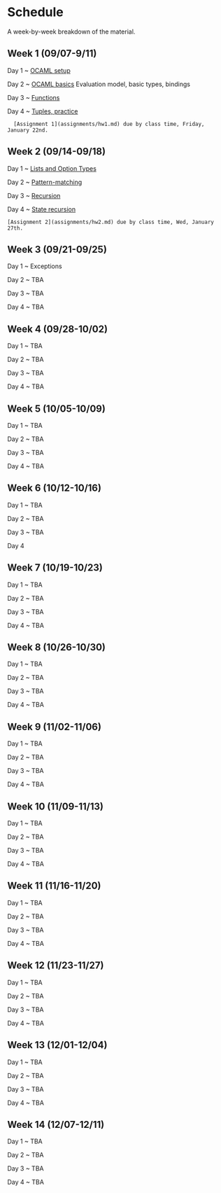 # Schedule

A week-by-week breakdown of the material.

## Week  1 (09/07-9/11)

Day 1
  ~ [OCAML setup](notes/setup.md)

Day 2
  ~ [OCAML basics](notes/ocaml_basics.md) Evaluation model, basic types, bindings

Day 3
  ~ [Functions](notes/ocaml_functions.md)

Day 4
  ~ [Tuples, practice](notes/ocaml_functions.md)

      [Assignment 1](assignments/hw1.md) due by class time, Friday, January 22nd.

## Week  2 (09/14-09/18)

Day 1
  ~ [Lists and Option Types](notes/lists_options.md)

Day 2
  ~ [Pattern-matching](notes/pattern_matching.md)

Day 3
  ~ [Recursion](notes/recursion.md)

Day 4
  ~ [State recursion](notes/recursion_state.md)

    [Assignment 2](assignments/hw2.md) due by class time, Wed, January 27th.

## Week  3 (09/21-09/25)

Day 1
  ~ Exceptions

Day 2
  ~ TBA

Day 3
  ~ TBA

Day 4
  ~ TBA

## Week  4 (09/28-10/02)

Day 1
  ~ TBA

Day 2
  ~ TBA

Day 3
  ~ TBA

Day 4
  ~ TBA

## Week  5 (10/05-10/09)

Day 1
  ~ TBA

Day 2
  ~ TBA

Day 3
  ~ TBA

Day 4
  ~ TBA

## Week  6 (10/12-10/16)

Day 1
  ~ TBA

Day 2
  ~ TBA

Day 3
  ~ TBA

Day 4

## Week  7 (10/19-10/23)

Day 1
  ~ TBA

Day 2
  ~ TBA

Day 3
  ~ TBA

Day 4
  ~ TBA

## Week  8 (10/26-10/30)

Day 1
  ~ TBA

Day 2
  ~ TBA

Day 3
  ~ TBA

Day 4
  ~ TBA

## Week  9 (11/02-11/06)

Day 1
  ~ TBA

Day 2
  ~ TBA

Day 3
  ~ TBA

Day 4
  ~ TBA

## Week 10 (11/09-11/13)

Day 1
  ~ TBA

Day 2
  ~ TBA

Day 3
  ~ TBA

Day 4
  ~ TBA

## Week 11 (11/16-11/20)

Day 1
  ~ TBA

Day 2
  ~ TBA

Day 3
  ~ TBA

Day 4
  ~ TBA

## Week 12 (11/23-11/27)

Day 1
  ~ TBA

Day 2
  ~ TBA

Day 3
  ~ TBA

Day 4
  ~ TBA


## Week 13 (12/01-12/04)

Day 1
  ~ TBA

Day 2
  ~ TBA

Day 3
  ~ TBA

Day 4
  ~ TBA

## Week 14 (12/07-12/11)

Day 1
  ~ TBA

Day 2
  ~ TBA

Day 3
  ~ TBA

Day 4
  ~ TBA
